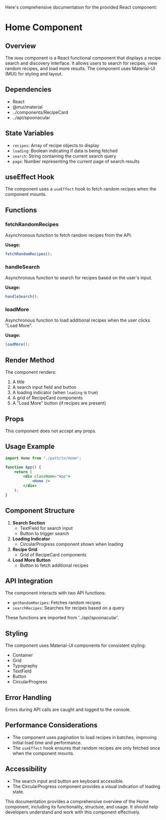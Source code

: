 Here's comprehensive documentation for the provided React component:

# Home Component

## Overview

The `Home` component is a React functional component that displays a recipe search and discovery interface. It allows users to search for recipes, view random recipes, and load more results. The component uses Material-UI (MUI) for styling and layout.

## Dependencies

-   React
-   @mui/material
-   ../components/RecipeCard
-   ../api/spoonacular

## State Variables

-   `recipes`: Array of recipe objects to display
-   `loading`: Boolean indicating if data is being fetched
-   `search`: String containing the current search query
-   `page`: Number representing the current page of search results

## useEffect Hook

The component uses a `useEffect` hook to fetch random recipes when the component mounts.

## Functions

### fetchRandomRecipes

Asynchronous function to fetch random recipes from the API.

**Usage:**

```javascript
fetchRandomRecipes();
```

### handleSearch

Asynchronous function to search for recipes based on the user's input.

**Usage:**

```javascript
handleSearch();
```

### loadMore

Asynchronous function to load additional recipes when the user clicks "Load More".

**Usage:**

```javascript
loadMore();
```

## Render Method

The component renders:

1. A title
2. A search input field and button
3. A loading indicator (when `loading` is true)
4. A grid of RecipeCard components
5. A "Load More" button (if recipes are present)

## Props

This component does not accept any props.

## Usage Example

```jsx
import Home from "./path/to/Home";

function App() {
    return (
        <div className="App">
            <Home />
        </div>
    );
}
```

## Component Structure

1. **Search Section**
    - TextField for search input
    - Button to trigger search
2. **Loading Indicator**
    - CircularProgress component shown when loading
3. **Recipe Grid**
    - Grid of RecipeCard components
4. **Load More Button**
    - Button to fetch additional recipes

## API Integration

The component interacts with two API functions:

-   `getRandomRecipes`: Fetches random recipes
-   `searchRecipes`: Searches for recipes based on a query

These functions are imported from '../api/spoonacular'.

## Styling

The component uses Material-UI components for consistent styling:

-   Container
-   Grid
-   Typography
-   TextField
-   Button
-   CircularProgress

## Error Handling

Errors during API calls are caught and logged to the console.

## Performance Considerations

-   The component uses pagination to load recipes in batches, improving initial load time and performance.
-   The `useEffect` hook ensures that random recipes are only fetched once when the component mounts.

## Accessibility

-   The search input and button are keyboard accessible.
-   The CircularProgress component provides a visual indication of loading state.

This documentation provides a comprehensive overview of the Home component, including its functionality, structure, and usage. It should help developers understand and work with this component effectively.
